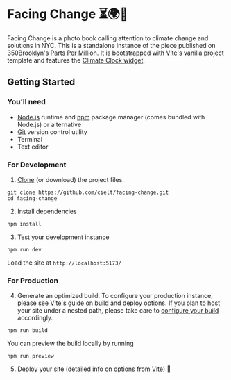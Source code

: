 # Facing Change ⏳🌍🗽

Facing Change is a photo book calling attention to climate change and solutions in NYC. This is a standalone instance of the piece published on 350Brooklyn's [Parts Per Million](https://ppm.350brooklyn.org/photo-books/facing-change/). It is bootstrapped with [Vite's](https://vitejs.dev/) vanilla project template and features the [Climate Clock widget](https://github.com/climateclock/climate-clock-widget).

## Getting Started

### You&rsquo;ll need

- [Node.js](https://nodejs.org/en) runtime and [npm](<(https://www.npmjs.com/)>) package manager (comes bundled with Node.js) or alternative
- [Git](https://git-scm.com/downloads) version control utility
- Terminal
- Text editor

### For Development

1. [Clone](https://github.com/cielt/facing-change) (or download) the project files.

```
git clone https://github.com/cielt/facing-change.git
cd facing-change
```

2. Install dependencies

```
npm install
```

3. Test your development instance

```
npm run dev
```

Load the site at `http://localhost:5173/`

### For Production

4. Generate an optimized build. To configure your production instance, please see [Vite's guide](https://vitejs.dev/guide/build.html) on build and deploy options. If you plan to host your site under a nested path, please take care to [configure your build](https://vitejs.dev/guide/build.html#public-base-path) accordingly.

```
npm run build
```

You can preview the build locally by running

```
npm run preview
```

5. Deploy your site (detailed info on options from [Vite](https://vitejs.dev/guide/static-deploy.html)) 🎉
